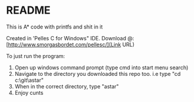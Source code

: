 # README #

This is A* code with printfs and shit in it

Created in 'Pelles C for Windows" IDE.
Download @: [http://www.smorgasbordet.com/pellesc/](Link URL)

To just run the program:

1. Open up windows command prompt (type cmd into start menu search)
2. Navigate to the directory you downloaded this repo too. i.e type "cd c:\git\astar"
3. When in the correct directory, type "astar"
4. Enjoy cunts